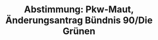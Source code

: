 ---
abstimmung:
  abstimmung: 4
  bundestagssitzung: 98
  legislaturperiode: 18
categories:
- Verkehr
- Infrastruktur
- Finanzen
- Steuer
data:
- title: Abstimmungsergebnis 20150327_4-data.pdf
  url: /res/abstimmungsliste/20150327_4-data.pdf
- title: Abstimmungsergebnis 20150327_4_xls-data.csv
  url: /res/abstimmungsliste/analyses/20150327_4_xls-data.csv
documents:
- local: /res/abstimmungsdaten/018-098-04/1803991.pdf
  title: Drucksache 18/03991.pdf
  url: http://dip21.bundestag.de/dip21/btd/18/039/1803991.pdf
- local: /res/abstimmungsdaten/018-098-04/1804448.pdf
  title: Drucksache 18/04448.pdf
  url: http://dip21.bundestag.de/dip21/btd/18/044/1804448.pdf
- local: /res/abstimmungsdaten/018-098-04/1804486.pdf
  title: Drucksache 18/04486.pdf
  url: http://dip21.bundestag.de/dip21/btd/18/044/1804486.pdf
ergebnis:
  cdu/csu:
    enthaltung: 0
    gesamt: 311
    ja: 0
    nein: 281
    nichtabgegeben: 30
    ungueltig: 0
  die.linke:
    enthaltung: 58
    gesamt: 64
    ja: 0
    nein: 0
    nichtabgegeben: 6
    ungueltig: 0
  file: 20150327_4_xls-data.csv
  gruenen:
    enthaltung: 0
    gesamt: 63
    ja: 58
    nein: 0
    nichtabgegeben: 5
    ungueltig: 0
  spd:
    enthaltung: 1
    gesamt: 193
    ja: 0
    nein: 166
    nichtabgegeben: 26
    ungueltig: 0
layout: abstimmung
links:
- title: https://www.bundestag.de/parlament/plenum/abstimmung/abstimmung?id=335
  url: https://www.bundestag.de/parlament/plenum/abstimmung/abstimmung?id=335
- title: http://www.abgeordnetenwatch.de/pkw_maut-1105-720.html
  url: http://www.abgeordnetenwatch.de/pkw_maut-1105-720.html
preview: "Deutscher Bundestag\n\n98. Sitzung des Deutschen Bundestages\nam Freitag,\
  \ 27.M\xE4rz 2015\n\nEndg\xFCltiges Ergebnis der Namentlichen Abstimmung Nr. 4\n\
  \n\xC4nderungsantrag der Fraktion B\xDCNDNIS 90/DIE GR\xDCNEN\nzu der zweiten Beratung\
  \ des Gesetzentwurfs der Bundesregierung\nEntwurf eines Zweiten Verkehrsteuer\xE4\
  nderungsgesetzes (VerkehrSt\xC4ndG 2)\n- Drucksachen 18/3991, 18/4448 und 18/4486\
  \ -\n\nAbgegebene Stimmen insgesamt:\nNicht abgegebene Stimmen:\nJa-Stimmen:\n\n\
  564\n67\n58\n\nNein-Stimmen:\n\n447\n\nEnthaltungen:\n\n59\n\nUng\xFCltige:\n\n\
  Berlin, den 27.03.2015\n\n0\n\nBeginn: 11:54\nEnde: 11:57\n"
tags:
- PKW
- Maut
- "Stra\xDFennetz"
- Vignette
title: "Abstimmung: Pkw-Maut, \xC4nderungsantrag B\xFCndnis 90/Die Gr\xFCnen"
---